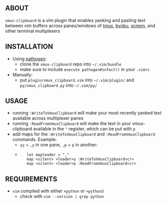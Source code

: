 ABOUT
-----
`vmux-clipboard` is a vim plugin that enables yanking and pasting text between vim buffers across panes/windows of [tmux](https://tmux.github.io/), [byobu](byobu.co), [screen](https://www.gnu.org/software/screen/), and other terminal multiplexers

INSTALLATION
------------
* Using [pathogen](https://github.com/tpope/vim-pathogen):
    * clone the `vmux-clipboard` repo into `~/.vim/bundle`
    * make sure to include `execute pathogen#infect()` in your `.vimrc`
* Manually:
    * put `plugin/vmux_clipboard.vim` into `~/.vim/plugin/` and `py/vmux_clipboard.py` into `~/.vim/py/`

USAGE
-----
* running `:WriteToVmuxClipboard` will make your most recently yanked text available across multiplexer panes
* running `:ReadFromVmuxClipboard` will make the text in your vmux-clipboard available in the `"` register, which can be put with `p`
* add maps for the `:WriteToVmuxClipboard` and `:ReadFromVmuxClipboard` commands. Example:
    * `yy` + `,y` in one pane, `,p` + `p` in another:
    * ```
         let mapleader = ","
         map <silent> <leader>y :WriteToVmuxClipboard<cr>
         map <silent> <leader>p :ReadFromVmuxClipboard<cr>
      ```

REQUIREMENTS
------------
* `vim` compiled with either `+python` or `+python3`
    * check with `vim --version | grep python`
